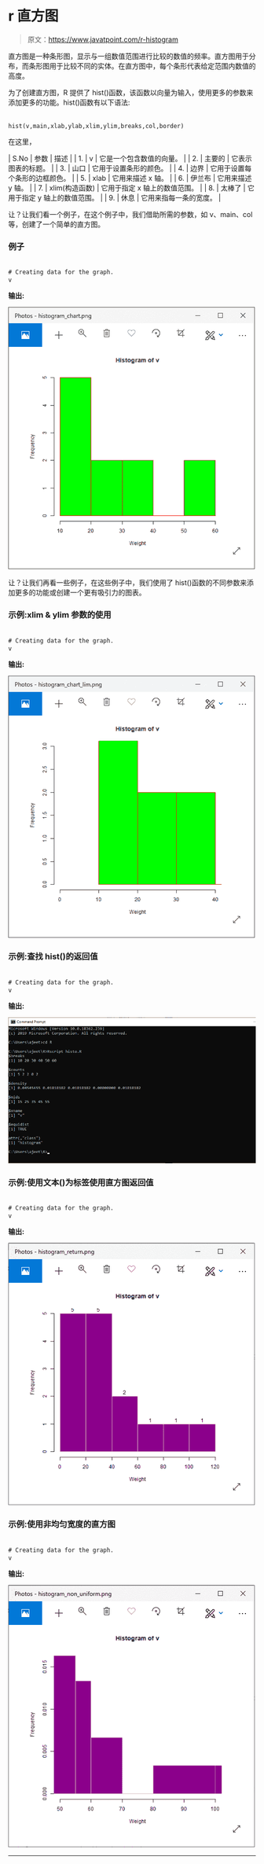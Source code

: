 # r 直方图

> 原文：<https://www.javatpoint.com/r-histogram>

直方图是一种条形图，显示与一组数值范围进行比较的数值的频率。直方图用于分布，而条形图用于比较不同的实体。在直方图中，每个条形代表给定范围内数值的高度。

为了创建直方图，R 提供了 hist()函数，该函数以向量为输入，使用更多的参数来添加更多的功能。hist()函数有以下语法:

```

hist(v,main,xlab,ylab,xlim,ylim,breaks,col,border)

```

在这里，

| S.No | 参数 | 描述 |
| 1. | v | 它是一个包含数值的向量。 |
| 2. | 主要的 | 它表示图表的标题。 |
| 3. | 山口 | 它用于设置条形的颜色。 |
| 4. | 边界 | 它用于设置每个条形的边框颜色。 |
| 5. | xlab | 它用来描述 x 轴。 |
| 6. | 伊兰布 | 它用来描述 y 轴。 |
| 7. | xlim(构造函数) | 它用于指定 x 轴上的数值范围。 |
| 8. | 太棒了 | 它用于指定 y 轴上的数值范围。 |
| 9. | 休息 | 它用来指每一条的宽度。 |

让？让我们看一个例子，在这个例子中，我们借助所需的参数，如 v、main、col 等，创建了一个简单的直方图。

### 例子

```

# Creating data for the graph.
v 
```

**输出:**

![R Histogram](img/a736ad8a842801f0a67f89bc399e7819.png)

让？让我们再看一些例子，在这些例子中，我们使用了 hist()函数的不同参数来添加更多的功能或创建一个更有吸引力的图表。

### 示例:xlim & ylim 参数的使用

```

# Creating data for the graph.
v 
```

**输出:**

![R Histogram](img/da2409d4dfed7ee60342bf348815a07a.png)

### 示例:查找 hist()的返回值

```

# Creating data for the graph.
v 
```

**输出:**

![R Histogram](img/56fe102fd771ec5e3533b5bd80877ae4.png)

### 示例:使用文本()为标签使用直方图返回值

```

# Creating data for the graph.
v 
```

**输出:**

![R Histogram](img/716f816fe2a8b4438c22b80c1b129fc5.png)

### 示例:使用非均匀宽度的直方图

```

# Creating data for the graph.
v 
```

**输出:**

![R Histogram](img/1ef4602a13f55f76965a303432e51519.png)

* * *